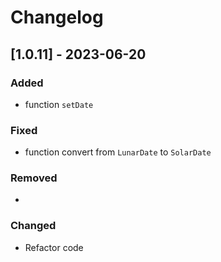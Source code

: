 # Changelog

## [1.0.11] - 2023-06-20
### Added
- function `setDate`
### Fixed
- function convert from `LunarDate` to `SolarDate`
### Removed
- 
### Changed
- Refactor code
